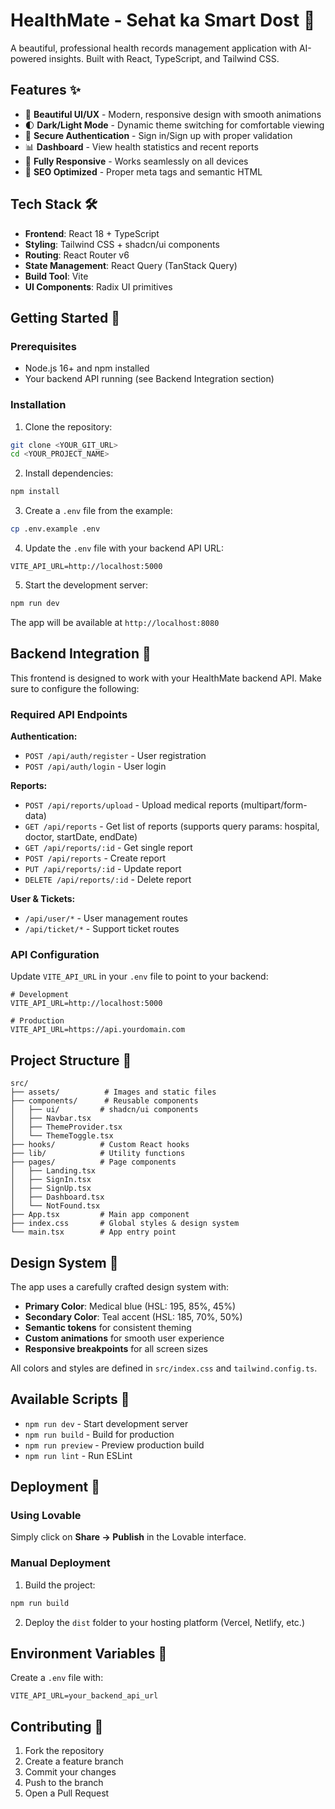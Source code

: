 # HealthMate - Sehat ka Smart Dost 🏥

A beautiful, professional health records management application with AI-powered insights. Built with React, TypeScript, and Tailwind CSS.

## Features ✨

- 🎨 **Beautiful UI/UX** - Modern, responsive design with smooth animations
- 🌓 **Dark/Light Mode** - Dynamic theme switching for comfortable viewing
- 🔐 **Secure Authentication** - Sign in/Sign up with proper validation
- 📊 **Dashboard** - View health statistics and recent reports
- 📱 **Fully Responsive** - Works seamlessly on all devices
- 🎯 **SEO Optimized** - Proper meta tags and semantic HTML

## Tech Stack 🛠️

- **Frontend**: React 18 + TypeScript
- **Styling**: Tailwind CSS + shadcn/ui components
- **Routing**: React Router v6
- **State Management**: React Query (TanStack Query)
- **Build Tool**: Vite
- **UI Components**: Radix UI primitives

## Getting Started 🚀

### Prerequisites

- Node.js 16+ and npm installed
- Your backend API running (see Backend Integration section)

### Installation

1. Clone the repository:
```bash
git clone <YOUR_GIT_URL>
cd <YOUR_PROJECT_NAME>
```

2. Install dependencies:
```bash
npm install
```

3. Create a `.env` file from the example:
```bash
cp .env.example .env
```

4. Update the `.env` file with your backend API URL:
```env
VITE_API_URL=http://localhost:5000
```

5. Start the development server:
```bash
npm run dev
```

The app will be available at `http://localhost:8080`

## Backend Integration 🔌

This frontend is designed to work with your HealthMate backend API. Make sure to configure the following:

### Required API Endpoints

**Authentication:**
- `POST /api/auth/register` - User registration
- `POST /api/auth/login` - User login

**Reports:**
- `POST /api/reports/upload` - Upload medical reports (multipart/form-data)
- `GET /api/reports` - Get list of reports (supports query params: hospital, doctor, startDate, endDate)
- `GET /api/reports/:id` - Get single report
- `POST /api/reports` - Create report
- `PUT /api/reports/:id` - Update report
- `DELETE /api/reports/:id` - Delete report

**User & Tickets:**
- `/api/user/*` - User management routes
- `/api/ticket/*` - Support ticket routes

### API Configuration

Update `VITE_API_URL` in your `.env` file to point to your backend:

```env
# Development
VITE_API_URL=http://localhost:5000

# Production
VITE_API_URL=https://api.yourdomain.com
```

## Project Structure 📁

```
src/
├── assets/          # Images and static files
├── components/      # Reusable components
│   ├── ui/         # shadcn/ui components
│   ├── Navbar.tsx
│   ├── ThemeProvider.tsx
│   └── ThemeToggle.tsx
├── hooks/          # Custom React hooks
├── lib/            # Utility functions
├── pages/          # Page components
│   ├── Landing.tsx
│   ├── SignIn.tsx
│   ├── SignUp.tsx
│   ├── Dashboard.tsx
│   └── NotFound.tsx
├── App.tsx         # Main app component
├── index.css       # Global styles & design system
└── main.tsx        # App entry point
```

## Design System 🎨

The app uses a carefully crafted design system with:
- **Primary Color**: Medical blue (HSL: 195, 85%, 45%)
- **Secondary Color**: Teal accent (HSL: 185, 70%, 50%)
- **Semantic tokens** for consistent theming
- **Custom animations** for smooth user experience
- **Responsive breakpoints** for all screen sizes

All colors and styles are defined in `src/index.css` and `tailwind.config.ts`.

## Available Scripts 📜

- `npm run dev` - Start development server
- `npm run build` - Build for production
- `npm run preview` - Preview production build
- `npm run lint` - Run ESLint

## Deployment 🚀

### Using Lovable

Simply click on **Share → Publish** in the Lovable interface.

### Manual Deployment

1. Build the project:
```bash
npm run build
```

2. Deploy the `dist` folder to your hosting platform (Vercel, Netlify, etc.)

## Environment Variables 🔐

Create a `.env` file with:

```env
VITE_API_URL=your_backend_api_url
```

## Contributing 🤝

1. Fork the repository
2. Create a feature branch
3. Commit your changes
4. Push to the branch
5. Open a Pull Request

